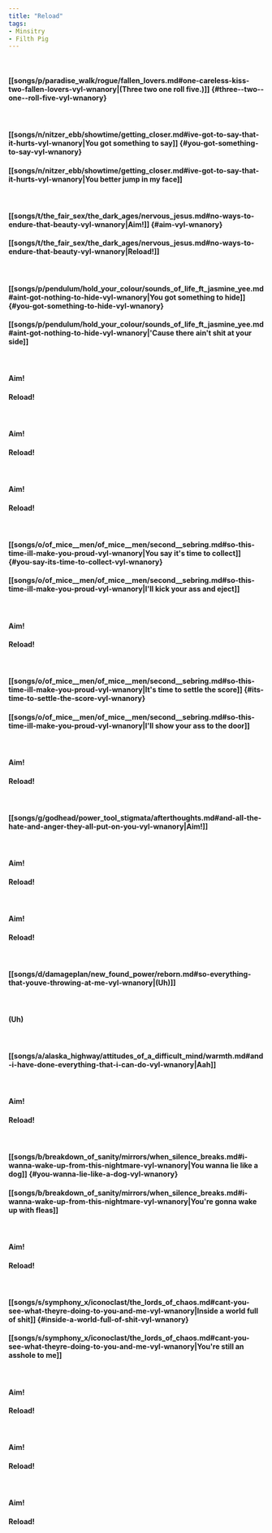 ```yaml
---
title: "Reload"
tags:
- Minsitry
- Filth Pig
---
```

&nbsp;
#### [[songs/p/paradise_walk/rogue/fallen_lovers.md#one-careless-kiss-two-fallen-lovers-vyl-wnanory|(Three  two  one  roll five.)]] {#three--two--one--roll-five-vyl-wnanory}
&nbsp;
#### [[songs/n/nitzer_ebb/showtime/getting_closer.md#ive-got-to-say-that-it-hurts-vyl-wnanory|You got something to say]] {#you-got-something-to-say-vyl-wnanory}
#### [[songs/n/nitzer_ebb/showtime/getting_closer.md#ive-got-to-say-that-it-hurts-vyl-wnanory|You better jump in my face]]
&nbsp;
#### [[songs/t/the_fair_sex/the_dark_ages/nervous_jesus.md#no-ways-to-endure-that-beauty-vyl-wnanory|Aim!]] {#aim-vyl-wnanory}
#### [[songs/t/the_fair_sex/the_dark_ages/nervous_jesus.md#no-ways-to-endure-that-beauty-vyl-wnanory|Reload!]]
&nbsp;
#### [[songs/p/pendulum/hold_your_colour/sounds_of_life_ft_jasmine_yee.md#aint-got-nothing-to-hide-vyl-wnanory|You got something to hide]] {#you-got-something-to-hide-vyl-wnanory}
#### [[songs/p/pendulum/hold_your_colour/sounds_of_life_ft_jasmine_yee.md#aint-got-nothing-to-hide-vyl-wnanory|'Cause there ain't shit at your side]]
&nbsp;
#### Aim!
#### Reload!
&nbsp;
#### Aim!
#### Reload!
&nbsp;
#### Aim!
#### Reload!
&nbsp;
#### [[songs/o/of_mice__men/of_mice__men/second__sebring.md#so-this-time-ill-make-you-proud-vyl-wnanory|You say it's time to collect]] {#you-say-its-time-to-collect-vyl-wnanory}
#### [[songs/o/of_mice__men/of_mice__men/second__sebring.md#so-this-time-ill-make-you-proud-vyl-wnanory|I'll kick your ass and eject]]
&nbsp;
#### Aim!
#### Reload!
&nbsp;
#### [[songs/o/of_mice__men/of_mice__men/second__sebring.md#so-this-time-ill-make-you-proud-vyl-wnanory|It's time to settle the score]] {#its-time-to-settle-the-score-vyl-wnanory}
#### [[songs/o/of_mice__men/of_mice__men/second__sebring.md#so-this-time-ill-make-you-proud-vyl-wnanory|I'll show your ass to the door]]
&nbsp;
#### Aim!
#### Reload!
&nbsp;
#### [[songs/g/godhead/power_tool_stigmata/afterthoughts.md#and-all-the-hate-and-anger-they-all-put-on-you-vyl-wnanory|Aim!]]
&nbsp;
#### Aim!
#### Reload!
&nbsp;
#### Aim!
#### Reload!
&nbsp;
#### [[songs/d/damageplan/new_found_power/reborn.md#so-everything-that-youve-throwing-at-me-vyl-wnanory|(Uh)]]
&nbsp;
#### (Uh)
&nbsp;
#### [[songs/a/alaska_highway/attitudes_of_a_difficult_mind/warmth.md#and-i-have-done-everything-that-i-can-do-vyl-wnanory|Aah]]
&nbsp;
#### Aim!
#### Reload!
&nbsp;
#### [[songs/b/breakdown_of_sanity/mirrors/when_silence_breaks.md#i-wanna-wake-up-from-this-nightmare-vyl-wnanory|You wanna lie like a dog]] {#you-wanna-lie-like-a-dog-vyl-wnanory}
#### [[songs/b/breakdown_of_sanity/mirrors/when_silence_breaks.md#i-wanna-wake-up-from-this-nightmare-vyl-wnanory|You're gonna wake up with fleas]]
&nbsp;
#### Aim!
#### Reload!
&nbsp;
#### [[songs/s/symphony_x/iconoclast/the_lords_of_chaos.md#cant-you-see-what-theyre-doing-to-you-and-me-vyl-wnanory|Inside a world full of shit]] {#inside-a-world-full-of-shit-vyl-wnanory}
#### [[songs/s/symphony_x/iconoclast/the_lords_of_chaos.md#cant-you-see-what-theyre-doing-to-you-and-me-vyl-wnanory|You're still an asshole to me]]
&nbsp;
#### Aim!
#### Reload!
&nbsp;
#### Aim!
#### Reload!
&nbsp;
#### Aim!
#### Reload!
